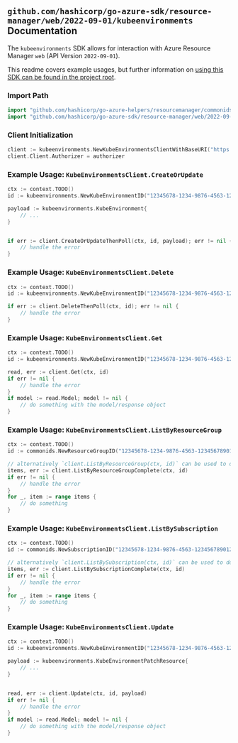 
## `github.com/hashicorp/go-azure-sdk/resource-manager/web/2022-09-01/kubeenvironments` Documentation

The `kubeenvironments` SDK allows for interaction with Azure Resource Manager `web` (API Version `2022-09-01`).

This readme covers example usages, but further information on [using this SDK can be found in the project root](https://github.com/hashicorp/go-azure-sdk/tree/main/docs).

### Import Path

```go
import "github.com/hashicorp/go-azure-helpers/resourcemanager/commonids"
import "github.com/hashicorp/go-azure-sdk/resource-manager/web/2022-09-01/kubeenvironments"
```


### Client Initialization

```go
client := kubeenvironments.NewKubeEnvironmentsClientWithBaseURI("https://management.azure.com")
client.Client.Authorizer = authorizer
```


### Example Usage: `KubeEnvironmentsClient.CreateOrUpdate`

```go
ctx := context.TODO()
id := kubeenvironments.NewKubeEnvironmentID("12345678-1234-9876-4563-123456789012", "example-resource-group", "kubeEnvironmentName")

payload := kubeenvironments.KubeEnvironment{
	// ...
}


if err := client.CreateOrUpdateThenPoll(ctx, id, payload); err != nil {
	// handle the error
}
```


### Example Usage: `KubeEnvironmentsClient.Delete`

```go
ctx := context.TODO()
id := kubeenvironments.NewKubeEnvironmentID("12345678-1234-9876-4563-123456789012", "example-resource-group", "kubeEnvironmentName")

if err := client.DeleteThenPoll(ctx, id); err != nil {
	// handle the error
}
```


### Example Usage: `KubeEnvironmentsClient.Get`

```go
ctx := context.TODO()
id := kubeenvironments.NewKubeEnvironmentID("12345678-1234-9876-4563-123456789012", "example-resource-group", "kubeEnvironmentName")

read, err := client.Get(ctx, id)
if err != nil {
	// handle the error
}
if model := read.Model; model != nil {
	// do something with the model/response object
}
```


### Example Usage: `KubeEnvironmentsClient.ListByResourceGroup`

```go
ctx := context.TODO()
id := commonids.NewResourceGroupID("12345678-1234-9876-4563-123456789012", "example-resource-group")

// alternatively `client.ListByResourceGroup(ctx, id)` can be used to do batched pagination
items, err := client.ListByResourceGroupComplete(ctx, id)
if err != nil {
	// handle the error
}
for _, item := range items {
	// do something
}
```


### Example Usage: `KubeEnvironmentsClient.ListBySubscription`

```go
ctx := context.TODO()
id := commonids.NewSubscriptionID("12345678-1234-9876-4563-123456789012")

// alternatively `client.ListBySubscription(ctx, id)` can be used to do batched pagination
items, err := client.ListBySubscriptionComplete(ctx, id)
if err != nil {
	// handle the error
}
for _, item := range items {
	// do something
}
```


### Example Usage: `KubeEnvironmentsClient.Update`

```go
ctx := context.TODO()
id := kubeenvironments.NewKubeEnvironmentID("12345678-1234-9876-4563-123456789012", "example-resource-group", "kubeEnvironmentName")

payload := kubeenvironments.KubeEnvironmentPatchResource{
	// ...
}


read, err := client.Update(ctx, id, payload)
if err != nil {
	// handle the error
}
if model := read.Model; model != nil {
	// do something with the model/response object
}
```
